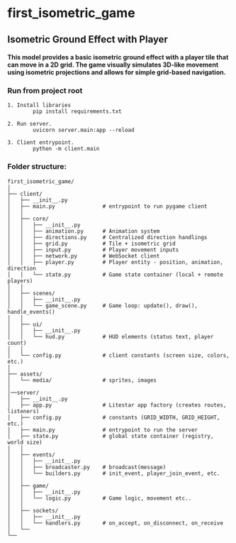 # first_isometric_game

## Isometric Ground Effect with Player

#### This model provides a basic isometric ground effect with a player tile that can move in a 2D grid. The game visually simulates 3D-like movement using isometric projections and allows for simple grid-based navigation.

### Run from project root
```
1. Install libraries
        pip install requirements.txt

2. Run server.
        uvicorn server.main:app --reload

3. Client entrypoint.
        python -m client.main
```



### Folder structure:
```
first_isometric_game/
│
├── client/
│   ├── __init__.py
│   ├── main.py               # entrypoint to run pygame client
│   │
│   ├── core/
│   │   ├── __init__.py
│   │   ├── animation.py      # Animation system
│   │   ├── directions.py     # Centralized direction handlings
│   │   ├── grid.py           # Tile + isometric grid
│   │   ├── input.py          # Player movement inputs
│   │   ├── network.py        # WebSocket client
│   │   ├── player.py         # Player entity - position, animation, direction
│   │   └── state.py          # Game state container (local + remote players)
│   │
│   ├── scenes/
│   │   ├── __init__.py
│   │   └── game_scene.py     # Game loop: update(), draw(), handle_events()
│   │
│   ├── ui/
│   │   ├── __init__.py
│   │   └── hud.py            # HUD elements (status text, player count)
│   │
│   └── config.py             # client constants (screen size, colors, etc.)
│
├── assets/
│   └── media/                # sprites, images
│
│──server/
│   ├── __init__.py         
│   ├── app.py                # Litestar app factory (creates routes, listeners)
│   ├── config.py             # constants (GRID_WIDTH, GRID_HEIGHT, etc.)
│   ├── main.py               # entrypoint to run the server
│   ├── state.py              # global state container (registry, world size)
│   │
│   ├── events/
│   │   ├── __init__.py
│   │   ├── broadcaster.py    # broadcast(message)
│   │   └── builders.py       # init_event, player_join_event, etc.
│   │
│   ├── game/
│   │   ├── __init__.py
│   │   └── logic.py          # Game logic, movement etc..
│   │
│   ├── sockets/
│   │   ├── __init__.py
│   │   └── handlers.py       # on_accept, on_disconnect, on_receive
│   └──
└──